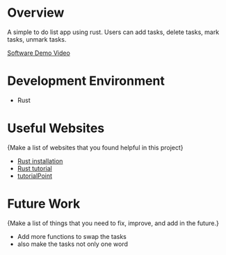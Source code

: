 # Overview

A simple to do list app using rust. Users can add tasks, delete tasks, mark tasks, unmark tasks. 

[Software Demo Video](https://youtu.be/zQTqtFxMX1U)

# Development Environment


* Rust 


# Useful Websites

{Make a list of websites that you found helpful in this project}
* [Rust installation](https://www.rust-lang.org/tools/install)
* [Rust tutorial](https://www.freecodecamp.org/news/how-to-build-a-to-do-app-with-rust/)
* [tutorialPoint](https://www.tutorialspoint.com/rust/index.htm)

# Future Work

{Make a list of things that you need to fix, improve, and add in the future.}
* Add more functions to swap the tasks
* also make the tasks not only one word